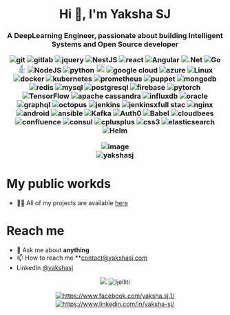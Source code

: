 <!--
**yakshasj/yakshasj** is a ✨ _special_ ✨ repository because its `README.md` (this file) appears on your GitHub profile.

Here are some ideas to get you started:

- 🔭 I’m Full-Stack Software Engineer and Data-Scientist
- 🌱 I’m currently learning 
- 👯 I’m looking to collaborate on ...
- 🤔 I’m looking for help with ...
- 💬 Ask me about ...
- 📫 How to reach me: 
  -
- 😄 Pronouns: ...
- ⚡ Fun fact: ...
-->
<h1 align="center">Hi 👋, I'm Yaksha SJ </h1>
<h3 align="center">A DeepLearning Engineer, passionate about building Intelligent Systems and Open Source developer
<p align="center">
 <img src="https://img.icons8.com/color/48/000000/git.png" alt="git" width="20" height="20"/> 
 <img src="https://img.icons8.com/color/48/000000/gitlab.png" alt="gitlab" width="20" height="20"/>
 <img src="https://github.com/simple-icons/simple-icons/blob/develop/icons/jquery.svg" alt="jquery"  width="20" height="20" />
 <img src="https://github.com/simple-icons/simple-icons/blob/develop/icons/nestjs.svg" alt="NestJS"  width="20" height="20" />
 <img src="https://img.icons8.com/plasticine/48/000000/react.png" alt="react" width="20" height="20" />
 <img src="https://img.icons8.com/color/48/000000/angularjs.png" alt="Angular" width="20" height="20"/>
 <img src="https://github.com/simple-icons/simple-icons/blob/develop/icons/dot-net.svg" alt=".Net" width="20" height="20"/> 
 <img src="https://github.com/simple-icons/simple-icons/blob/develop/icons/go.svg" alt="Go" width="20" height="20"/> 
 <img src="https://github.com/simple-icons/simple-icons/blob/develop/icons/java.svg" alt="JAVA" width="20" height="20"/> 
 <img src="https://img.icons8.com/color/48/000000/nodejs.png" alt="NodeJS" width="20" height="20"/> 
 <img src="https://img.icons8.com/color/48/000000/python.png" alt="python" width="20" height="20"/>
 <img src="https://github.com/simple-icons/simple-icons/blob/develop/icons/amazonaws.svg" width="20" height="20" /> 
 <img src="https://img.icons8.com/color/48/000000/google-cloud-platform.png" alt="google cloud"  width="20" height="20" /> 
 <img src="https://img.icons8.com/color/48/000000/azure-1.png" alt="azure"  width="20" height="20" />
 <img src="https://img.icons8.com/color/48/000000/linux.png" alt="Linux"  width="20" height="20" />
 <img src="https://img.icons8.com/color/48/000000/docker.png" alt="docker"  width="20" height="20" /> 
 <img src="https://img.icons8.com/color/48/000000/kubernetes.svg" alt="kubernetes"  width="20" height="20" /> 
 <img src="https://github.com/simple-icons/simple-icons/blob/develop/icons/prometheus.svg" alt="prometheus" width="20" height="20" /> 
 <img src="https://github.com/simple-icons/simple-icons/blob/develop/icons/puppet.svg" alt="puppet" width="20" height="20" /> 
 <img src="https://img.icons8.com/color/48/000000/mongodb.svg" alt="mongodb"  width="20" height="20" /> 
 <img src="https://img.icons8.com/color/48/000000/redis.svg" alt="redis"  width="20" height="20" /> 
 <img src="https://img.icons8.com/ios-filled/50/000000/mysql-logo.png" alt="mysql"  width="20" height="20" /> 
 <img src="https://img.icons8.com/color/48/000000/postgreesql.svg" alt="postgresql"  width="20" height="20" /> 
 <img src="https://img.icons8.com/color/48/000000/firebase.svg" alt="firebase"  width="20" height="20" /> 
 <img src="https://github.com/simple-icons/simple-icons/blob/develop/icons/pytorch.svg" alt="pytorch"  width="20" height="20" /> 
 <img src="https://github.com/simple-icons/simple-icons/blob/develop/icons/tensorflow.svg" alt="TensorFlow"  width="20" height="20" /> 
 <img src="https://github.com/simple-icons/simple-icons/blob/develop/icons/apachecassandra.svg" alt="apache cassandra"  width="20" height="20" /> 
 <img src="https://github.com/simple-icons/simple-icons/blob/develop/icons/influxdb.svg" alt="influxdb"  width="20" height="20" /> 
 <img src="https://img.icons8.com/color/64/000000/oracle-logo.png" alt="oracle"  width="20" height="20" /> 
 <img src="https://img.icons8.com/color/48/000000/graphql.svg" alt="graphql"  width="20" height="20" /> 
 <img src="https://github.com/simple-icons/simple-icons/blob/develop/icons/octopusdeploy.svg" alt="octopus"  width="20" height="20" /> 
 <img src="https://img.icons8.com/color/48/000000/jenkins.png" alt="jenkins"  width="20" height="20" /> 
 <img src="https://github.com/simple-icons/simple-icons/blob/develop/icons/jenkinsx.svg" alt="jenkinsxfull stac"  width="20" height="20" /> 
 <img src="https://img.icons8.com/color/48/000000/nginx.png" alt="nginx"  width="20" height="20" />
 <img src="https://img.icons8.com/fluent/48/000000/android-os.png" alt="android"  width="20" height="20" />
 <img src="https://github.com/simple-icons/simple-icons/blob/develop/icons/ansible.svg" alt="ansible"  width="20" height="20" /> 
 <img src="https://github.com/simple-icons/simple-icons/blob/develop/icons/apachekafka.svg" alt="Kafka"  width="20" height="20" />
 <img src="https://github.com/simple-icons/simple-icons/blob/develop/icons/auth0.svg" alt="Auth0"  width="20" height="20" />
 <img src="https://img.icons8.com/dusk/48/000000/babel.svg" alt="Babel" width="20" height="20" />
 <img src="https://github.com/simple-icons/simple-icons/blob/develop/icons/cloudbees.svg" alt="cloudbees"  width="20" height="20" />
 <img src="https://github.com/simple-icons/simple-icons/blob/develop/icons/confluence.svg" alt="confluence"  width="20" height="20" />
 <img src="https://github.com/simple-icons/simple-icons/blob/develop/icons/consul.svg" alt="consul"  width="20" height="20" />
 <img src="https://img.icons8.com/color/48/000000/c-plus-plus-logo.png" alt="cplusplus"  width="20" height="20" />
 <img src="https://img.icons8.com/dusk/48/000000/css3.png" alt="css3"  width="20" height="20" />
 <img src="https://img.icons8.com/color/48/000000/elasticsearch.png" alt="elasticsearch"  width="20" height="20" />
 <img src="https://github.com/simple-icons/simple-icons/blob/develop/icons/helm.svg" alt="Helm"  width="20" height="20" />
</p>

![image](https://github.com/saadeghi/saadeghi/blob/master/dino.gif)<br>
 <img src="https://komarev.com/ghpvc/?username=yakshasj" alt="yakshasj" />
# My public workds
- 👨‍💻 All of my projects are available [here](https://github.com/yakshasj?tab=repositories)



# Reach me
- 💬 Ask me about **anything**
- 📫 How to reach me **[contact@yakshasj.com](mailto:yakshasj1999@gmail.com)
- LinkedIn [@yakshasj](https://www.linkedin.com/in/yaksha-sj/)



<p align="center"> 
  <img src="https://github-readme-stats.vercel.app/api?username=yakshasj&&show_icons=true&title_color=ffffff&icon_color=bb2acf&text_color=daf7dc&bg_color=151515" />
    <img src="https://github-readme-stats.vercel.app/api/top-langs/?username=yakshasj&layout=compact" alt="ijelliti" />
</p>


<p align="center">
  <a href="https://www.facebook.com/yaksha.sj.1/" target="blank"><img align="center" src="https://img.icons8.com/color/48/000000/facebook.png" alt="https://www.facebook.com/yaksha.sj.1/" height="32" width="32" /></a>
<a href="https://www.linkedin.com/in/yaksha-sj/" target="blank"><img align="center" src="https://img.icons8.com/color/48/000000/linkedin.png" alt="https://www.linkedin.com/in/yaksha-sj/" height="32" width="32" /></a>
 

</p>
